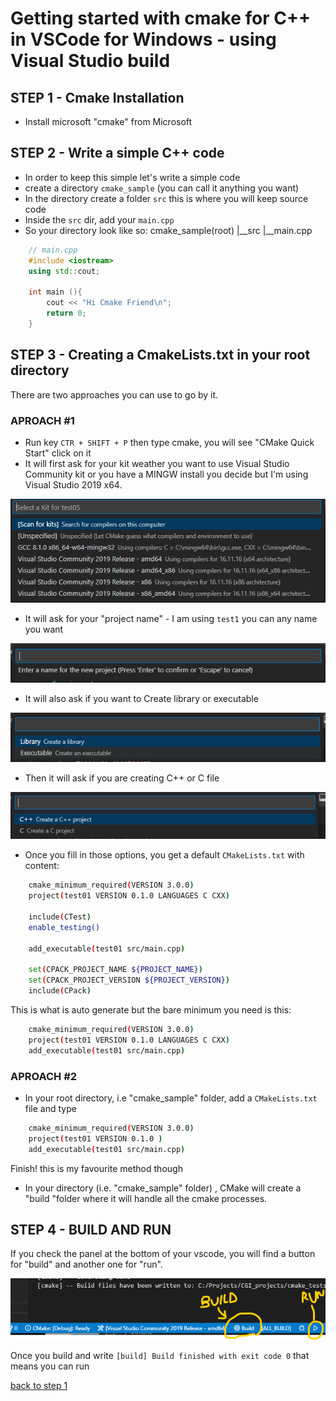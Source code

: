 # Getting started with cmake for C++ in VSCode for Windows - using Visual Studio build

## STEP 1 - Cmake Installation


- Install microsoft "cmake" from Microsoft

## STEP 2 - Write a simple C++ code

- In order to keep this simple let's write a simple code
- create a directory `cmake_sample` (you can call it anything you want)
- In the directory create a folder `src` this is where you will keep source code
- Inside the `src` dir, add your `main.cpp`
- So your directory look like so:
    cmake_sample(root)
    |__src
        |__main.cpp

````C++
    // main.cpp
    #include <iostream>
    using std::cout;

    int main (){
        cout << "Hi Cmake Friend\n";
        return 0;
    }
````

## STEP 3 - Creating a CmakeLists.txt in your root directory

There are two approaches you can use to go by it.

### APROACH #1

- Run key `CTR + SHIFT + P` then type cmake, you will see "CMake Quick Start" click on it
- It will first ask for your kit weather you want to use Visual Studio Community kit or you have a MINGW install you decide but I'm using Visual Studio 2019 x64.

![cmake kit](img/cmake_kit.png)

- It will ask for your "project name" - I am using `test1` you can any name you want

![It ask for Project Name](img/cmake_prj_name.png)

- It will also ask if you want to Create library or executable

![exe or lib](img/cmake_exe_or_lib.png)

- Then it will ask if you are creating C++ or C file

![select c or c++](img/select_prj.png)

- Once you fill in those options, you get a default `CMakeLists.txt` with content:

````bash
    cmake_minimum_required(VERSION 3.0.0)
    project(test01 VERSION 0.1.0 LANGUAGES C CXX)

    include(CTest)
    enable_testing()

    add_executable(test01 src/main.cpp)

    set(CPACK_PROJECT_NAME ${PROJECT_NAME})
    set(CPACK_PROJECT_VERSION ${PROJECT_VERSION})
    include(CPack)
````

This is what is auto generate but the bare minimum you need is this:

````bash
    cmake_minimum_required(VERSION 3.0.0)
    project(test01 VERSION 0.1.0 LANGUAGES C CXX)
    add_executable(test01 src/main.cpp)

````

### APROACH #2

- In your root directory, i.e   "cmake_sample" folder, add a `CMakeLists.txt` file and type

````bash
    cmake_minimum_required(VERSION 3.0.0)
    project(test01 VERSION 0.1.0 )
    add_executable(test01 src/main.cpp)

````

Finish! this is my favourite method though

- In your directory (i.e. "cmake_sample" folder) , CMake will create a "build "folder where it will handle all the cmake processes.

## STEP 4 - BUILD AND RUN

If you check the panel at the bottom of your vscode, you will find a button for "build" and another one for "run".

![Build and Run CMake](img/build_and_run.png)

Once you build and write `[build] Build finished with exit code 0` that means you can run

[back to step 1](#step-1---cmake-installation)